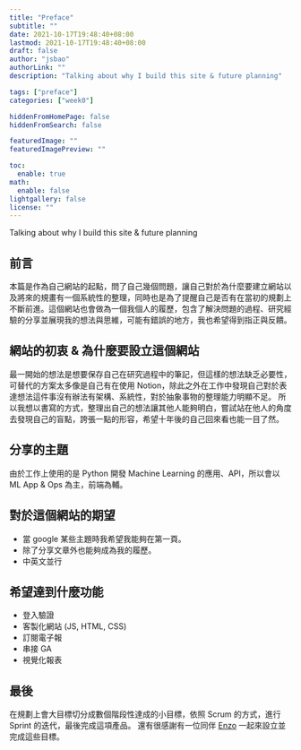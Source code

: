 ```yaml
---
title: "Preface"
subtitle: ""
date: 2021-10-17T19:48:40+08:00
lastmod: 2021-10-17T19:48:40+08:00
draft: false
author: "jsbao"
authorLink: ""
description: "Talking about why I build this site & future planning"

tags: ["preface"]
categories: ["week0"]

hiddenFromHomePage: false
hiddenFromSearch: false

featuredImage: ""
featuredImagePreview: ""

toc:
  enable: true
math:
  enable: false
lightgallery: false
license: ""
---
```


Talking about why I build this site & future planning  

<!--more-->
## 前言 

本篇是作為自己網站的起點，問了自己幾個問題，讓自己對於為什麼要建立網站以及將來的規畫有一個系統性的整理，同時也是為了提醒自己是否有在當初的規劃上不斷前進。這個網站也會做為一個我個人的履歷，包含了解決問題的過程、研究經驗的分享並展現我的想法與思維，可能有錯誤的地方，我也希望得到指正與反饋。

## 網站的初衷 & 為什麼要設立這個網站

最一開始的想法是想要保存自己在研究過程中的筆記，但這樣的想法缺乏必要性，可替代的方案太多像是自己有在使用 Notion，除此之外在工作中發現自己對於表達想法這件事沒有辦法有架構、系統性，對於抽象事物的整理能力明顯不足。
所以我想以書寫的方式，整理出自己的想法讓其他人能夠明白，嘗試站在他人的角度去發現自己的盲點，誇張一點的形容，希望十年後的自己回來看也能一目了然。

## 分享的主題

由於工作上使用的是 Python 開發 Machine Learning 的應用、API，所以會以 ML App & Ops 為主，前端為輔。

## 對於這個網站的期望

* 當 google 某些主題時我希望我能夠在第一頁。
* 除了分享文章外也能夠成為我的履歷。
* 中英文並行

## 希望達到什麼功能

* 登入驗證
* 客製化網站 (JS, HTML, CSS)
* 訂閱電子報
* 串接 GA
* 視覺化報表

## 最後

在規劃上會大目標切分成數個階段性達成的小目標，依照 Scrum 的方式，進行 Sprint 的迭代，最後完成這項產品。 
還有很感謝有一位同伴 [Enzo](https://enzochang.com/) 一起來設立並完成這些目標。
